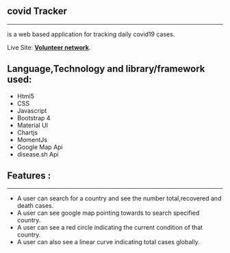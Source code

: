 ## covid Tracker
---
is a web based application for tracking daily covid19 cases.

Live Site:  **[Volunteer network]( https://abedinforhan.github.io/Covid-Tracker/index.html)**. 

## Language,Technology and library/framework used: 
- Html5
- CSS 
- Javascript 
- Bootstrap 4 
- Material UI 
- Chartjs
- MomentJs
- Google Map Api
- disease.sh Api

## Features : 
---
- A user can  search for a country and see the number total,recovered and death cases.
- A user can see google map pointing towards to search specified country.
- A user can see a red circle indicating the current condition of that country.
- A user can also see a linear curve indicating total cases
globally.





